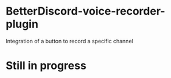 # BetterDiscord-voice-recorder-plugin
Integration of a button to record a specific channel

# Still in progress
